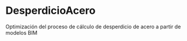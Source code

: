 # DesperdicioAcero
Optimización del proceso de cálculo de desperdicio de acero a partir de modelos BIM
